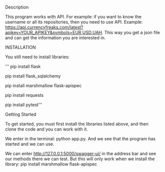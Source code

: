 Description

This program works with API. For example: if you want to know the username or all its repositories, 
then you need to use API. Example: https://api.currencyfreaks.com/latest?apikey=YOUR_APIKEY&symbols=EUR,USD,UAH.
This way you get a json file and can get the information you are interested in.

INSTALLATION

You still need to install libraries:

''' pip install flask

pip install flask_sqlalchemy

pip install marshmallow flask-apispec

pip install requests

pip install pytest'''

Getting Started

To get started, you must first install the libraries listed above, and then clone the code and you can work with it.

We enter in the terminal: python app.py.
And we see that the program has started and we can use.

We can enter http://127.0.0.1:5000/swagger-ui/ in the address bar and see our methods there we can test.
But this will only work when we install the library: pip install marshmallow flask-apispec
